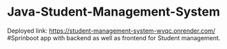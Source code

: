 # Java-Student-Management-System
Deployed link: https://student-management-system-wvqc.onrender.com/
#Sprinboot app with backend as well as frontend for Student management. 
